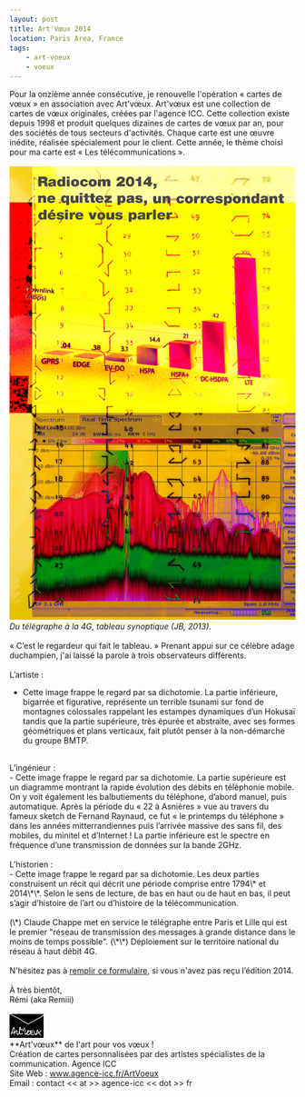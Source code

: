 ```yaml
---
layout: post
title: Art'Vœux 2014
location: Paris Area, France
tags:
    - art-voeux
    - voeux
---
```


Pour la onzième année consécutive, je renouvelle l'opération « cartes de vœux » en association avec Art’vœux. Art'vœux est une collection de cartes de vœux originales, créées par l'agence ICC. Cette collection existe depuis 1998 et produit quelques dizaines de cartes de vœux par an, pour des sociétés de tous secteurs d'activités. Chaque carte est une œuvre inédite, réalisée spécialement pour le client. Cette année, le thème choisi pour ma carte est « Les télécommunications ».<br />
<br />
<img src="/assets/images/blog/image00026.jpg"/><br />
<i>Du télégraphe à la 4G, tableau synoptique (JB, 2013).</i><br />
<br />
« C’est le regardeur qui fait le tableau. » Prenant appui sur ce célèbre adage duchampien, j'ai laissé la parole à trois observateurs différents.<br />
<br />
L’artiste :<br />
- Cette image frappe le regard par sa dichotomie. La partie inférieure, bigarrée et figurative, représente un terrible tsunami sur fond de montagnes colossales rappelant les estampes dynamiques d’un Hokusaï tandis que la partie supérieure, très épurée et abstraite, avec ses formes géométriques et plans verticaux, fait plutôt penser à la non-démarche du groupe BMTP.<br />
<br />
L’ingénieur :<br />
- Cette image frappe le regard par sa dichotomie. La partie supérieure est un diagramme montrant la rapide évolution des débits en téléphonie mobile. On y voit également les balbutiements du téléphone, d’abord manuel, puis automatique. Après la période du « 22 à Asnières » vue au travers du fameux sketch de Fernand Raynaud, ce fut « le printemps du téléphone » dans les années mitterrandiennes puis l’arrivée massive des sans fil, des mobiles, du minitel et d’Internet ! La partie inférieure est le spectre en fréquence d’une transmission de données sur la bande 2GHz.<br />
<br />
L’historien :<br />
- Cette image frappe le regard par sa dichotomie. Les deux parties construisent un récit qui décrit une période comprise entre 1794\* et 2014\*\*. Selon le sens de lecture, de bas en haut ou de haut en bas, il peut s’agir d’histoire de l’art ou d’histoire de la télécommunication.<br />
<br />
(\*) Claude Chappe met en service le télégraphe entre Paris et Lille qui est le premier "réseau de transmission des messages à grande distance dans le moins de temps possible". (\*\*) Déploiement sur le territoire national du réseau à haut débit 4G.<br />
<br />
N'hésitez pas à <a href="http://eepurl.com/cdpOv" hreflang="fr">remplir ce formulaire</a>, si vous n'avez pas reçu l’édition 2014.<br />
<br />
À très bientôt,<br />
Rémi (aka Remiii)<br />
<br />
<img src="/assets/images/blog/Logos/LogoArtVoeux_1.png" alt="" /><br />
**Art'vœux** de l'art pour vos vœux !<br />
Création de cartes personnalisées par des artistes spécialistes de la communication. Agence ICC<br />
Site Web : <a href="http://www.agence-icc.fr/ArtVoeux/" hreflang="fr">www.agence-icc.fr/ArtVoeux</a><br />
Email : contact << at >> agence-icc << dot >> fr

